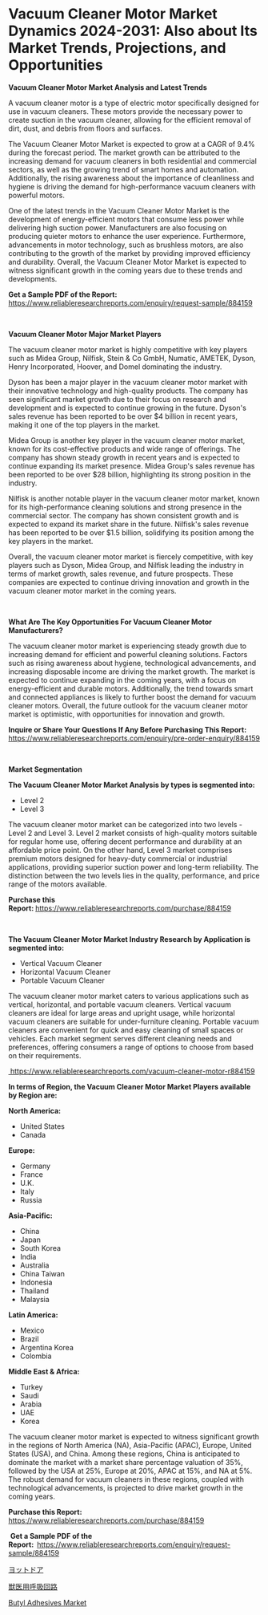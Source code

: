 <p><h1>Vacuum Cleaner Motor Market Dynamics 2024-2031: Also about Its Market Trends, Projections, and Opportunities</h1></p><p><strong>Vacuum Cleaner Motor Market Analysis and Latest Trends</strong></p>
<p><p>A vacuum cleaner motor is a type of electric motor specifically designed for use in vacuum cleaners. These motors provide the necessary power to create suction in the vacuum cleaner, allowing for the efficient removal of dirt, dust, and debris from floors and surfaces.</p><p>The Vacuum Cleaner Motor Market is expected to grow at a CAGR of 9.4% during the forecast period. The market growth can be attributed to the increasing demand for vacuum cleaners in both residential and commercial sectors, as well as the growing trend of smart homes and automation. Additionally, the rising awareness about the importance of cleanliness and hygiene is driving the demand for high-performance vacuum cleaners with powerful motors.</p><p>One of the latest trends in the Vacuum Cleaner Motor Market is the development of energy-efficient motors that consume less power while delivering high suction power. Manufacturers are also focusing on producing quieter motors to enhance the user experience. Furthermore, advancements in motor technology, such as brushless motors, are also contributing to the growth of the market by providing improved efficiency and durability. Overall, the Vacuum Cleaner Motor Market is expected to witness significant growth in the coming years due to these trends and developments.</p></p>
<p><strong>Get a Sample PDF of the Report:&nbsp;</strong> <a href="https://www.reliableresearchreports.com/enquiry/request-sample/884159">https://www.reliableresearchreports.com/enquiry/request-sample/884159</a></p>
<p>&nbsp;</p>
<p><strong>Vacuum Cleaner Motor Major Market Players</strong></p>
<p><p>The vacuum cleaner motor market is highly competitive with key players such as Midea Group, Nilfisk, Stein & Co GmbH, Numatic, AMETEK, Dyson, Henry Incorporated, Hoover, and Domel dominating the industry. </p><p>Dyson has been a major player in the vacuum cleaner motor market with their innovative technology and high-quality products. The company has seen significant market growth due to their focus on research and development and is expected to continue growing in the future. Dyson's sales revenue has been reported to be over $4 billion in recent years, making it one of the top players in the market.</p><p>Midea Group is another key player in the vacuum cleaner motor market, known for its cost-effective products and wide range of offerings. The company has shown steady growth in recent years and is expected to continue expanding its market presence. Midea Group's sales revenue has been reported to be over $28 billion, highlighting its strong position in the industry.</p><p>Nilfisk is another notable player in the vacuum cleaner motor market, known for its high-performance cleaning solutions and strong presence in the commercial sector. The company has shown consistent growth and is expected to expand its market share in the future. Nilfisk's sales revenue has been reported to be over $1.5 billion, solidifying its position among the key players in the market.</p><p>Overall, the vacuum cleaner motor market is fiercely competitive, with key players such as Dyson, Midea Group, and Nilfisk leading the industry in terms of market growth, sales revenue, and future prospects. These companies are expected to continue driving innovation and growth in the vacuum cleaner motor market in the coming years.</p></p>
<p>&nbsp;</p>
<p><strong>What Are The Key Opportunities For Vacuum Cleaner Motor Manufacturers?</strong></p>
<p><p>The vacuum cleaner motor market is experiencing steady growth due to increasing demand for efficient and powerful cleaning solutions. Factors such as rising awareness about hygiene, technological advancements, and increasing disposable income are driving the market growth. The market is expected to continue expanding in the coming years, with a focus on energy-efficient and durable motors. Additionally, the trend towards smart and connected appliances is likely to further boost the demand for vacuum cleaner motors. Overall, the future outlook for the vacuum cleaner motor market is optimistic, with opportunities for innovation and growth.</p></p>
<p><strong>Inquire or Share Your Questions If Any Before Purchasing This Report:</strong> <a href="https://www.reliableresearchreports.com/enquiry/pre-order-enquiry/884159">https://www.reliableresearchreports.com/enquiry/pre-order-enquiry/884159</a></p>
<p>&nbsp;</p>
<p><strong>Market Segmentation</strong></p>
<p><strong>The Vacuum Cleaner Motor Market Analysis by types is segmented into:</strong></p>
<p><ul><li>Level 2</li><li>Level 3</li></ul></p>
<p><p>The vacuum cleaner motor market can be categorized into two levels - Level 2 and Level 3. Level 2 market consists of high-quality motors suitable for regular home use, offering decent performance and durability at an affordable price point. On the other hand, Level 3 market comprises premium motors designed for heavy-duty commercial or industrial applications, providing superior suction power and long-term reliability. The distinction between the two levels lies in the quality, performance, and price range of the motors available.</p></p>
<p><strong>Purchase this Report:&nbsp;</strong><a href="https://www.reliableresearchreports.com/purchase/884159">https://www.reliableresearchreports.com/purchase/884159</a></p>
<p>&nbsp;</p>
<p><strong>The Vacuum Cleaner Motor Market Industry Research by Application is segmented into:</strong></p>
<p><ul><li>Vertical Vacuum Cleaner</li><li>Horizontal Vacuum Cleaner</li><li>Portable Vacuum Cleaner</li></ul></p>
<p><p>The vacuum cleaner motor market caters to various applications such as vertical, horizontal, and portable vacuum cleaners. Vertical vacuum cleaners are ideal for large areas and upright usage, while horizontal vacuum cleaners are suitable for under-furniture cleaning. Portable vacuum cleaners are convenient for quick and easy cleaning of small spaces or vehicles. Each market segment serves different cleaning needs and preferences, offering consumers a range of options to choose from based on their requirements.</p></p>
<p><a href="https://www.reliableresearchreports.com/vacuum-cleaner-motor-r884159">&nbsp;https://www.reliableresearchreports.com/vacuum-cleaner-motor-r884159</a></p>
<p><strong>In terms of Region, the Vacuum Cleaner Motor Market Players available by Region are:</strong></p>
<p>
    <p> <strong> North America: </strong>
        <ul>
            <li>United States</li>
            <li>Canada</li>
        </ul>
        </p> 
    <p> <strong> Europe: </strong>
        <ul>
            <li>Germany</li>
            <li>France</li>
            <li>U.K.</li>
            <li>Italy</li>
            <li>Russia</li>
        </ul>
        </p> 
    <p> <strong> Asia-Pacific: </strong>
        <ul>
            <li>China</li>
            <li>Japan</li>
            <li>South Korea</li>
            <li>India</li>
            <li>Australia</li>
            <li>China Taiwan</li>
            <li>Indonesia</li>
            <li>Thailand</li>
            <li>Malaysia</li>
        </ul>
        </p> 
    <p> <strong> Latin America: </strong>
        <ul>
            <li>Mexico</li>
            <li>Brazil</li>
            <li>Argentina Korea</li>
            <li>Colombia</li>
        </ul>
        </p> 
    <p> <strong> Middle East & Africa: </strong>
        <ul>
            <li>Turkey</li>
            <li>Saudi</li>
            <li>Arabia</li>
            <li>UAE</li>
            <li>Korea</li>
        </ul>
    </p>
    </p>
<p><p>The vacuum cleaner motor market is expected to witness significant growth in the regions of North America (NA), Asia-Pacific (APAC), Europe, United States (USA), and China. Among these regions, China is anticipated to dominate the market with a market share percentage valuation of 35%, followed by the USA at 25%, Europe at 20%, APAC at 15%, and NA at 5%. The robust demand for vacuum cleaners in these regions, coupled with technological advancements, is projected to drive market growth in the coming years.</p></p>
<p><strong>Purchase this Report: </strong><a href="https://www.reliableresearchreports.com/purchase/884159">https://www.reliableresearchreports.com/purchase/884159</a></p>
<p>&nbsp;<strong>Get a Sample PDF of the Report:&nbsp;&nbsp;</strong><a href="https://www.reliableresearchreports.com/enquiry/request-sample/884159">https://www.reliableresearchreports.com/enquiry/request-sample/884159</a></p>
<p><strong></strong></p>
<p><p><a href="https://medium.com/@queenlitle19361/%E3%83%A8%E3%83%83%E3%83%88%E7%94%A8%E3%81%AE%E3%83%89%E3%82%A2%E3%81%AE%E5%B8%82%E5%A0%B4%E5%88%86%E6%9E%90%E3%81%A82024%E5%B9%B4%E3%81%8B%E3%82%892031%E5%B9%B4%E3%81%BE%E3%81%A7%E3%81%AE%E3%82%B5%E3%82%A4%E3%82%BA%E4%BA%88%E6%B8%AC-313747018dbb">ヨットドア</a></p><p><a href="https://medium.com/@jarredmertz53/%E7%8D%A3%E5%8C%BB%E7%94%A8%E5%91%BC%E5%90%B8%E5%9B%9E%E8%B7%AF%E5%B8%82%E5%A0%B4%E3%81%AE%E6%B4%9E%E5%AF%9F-%E5%B8%82%E5%A0%B4%E3%81%AE%E3%83%88%E3%83%AC%E3%83%B3%E3%83%89-%E6%88%90%E9%95%B7-2024%E5%B9%B4%E3%81%8B%E3%82%892031%E5%B9%B4%E3%81%BE%E3%81%A7%E3%81%AE%E4%BA%88%E6%B8%AC-070ebd26e4a3">獣医用呼吸回路</a></p><p><a href="https://frill-swim-3cd.notion.site/Butyl-Adhesives-Market-Size-Focuses-on-Market-Dynamics-In-Depth-Analysis-and-Future-Projections-of--c9161a4c3a4945c781178b9af24737b9">Butyl Adhesives Market</a></p></p>